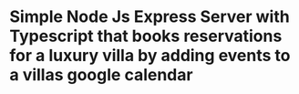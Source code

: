 # Simple Node Js Express Server with Typescript that books reservations for a luxury villa by adding events to a villas google calendar
